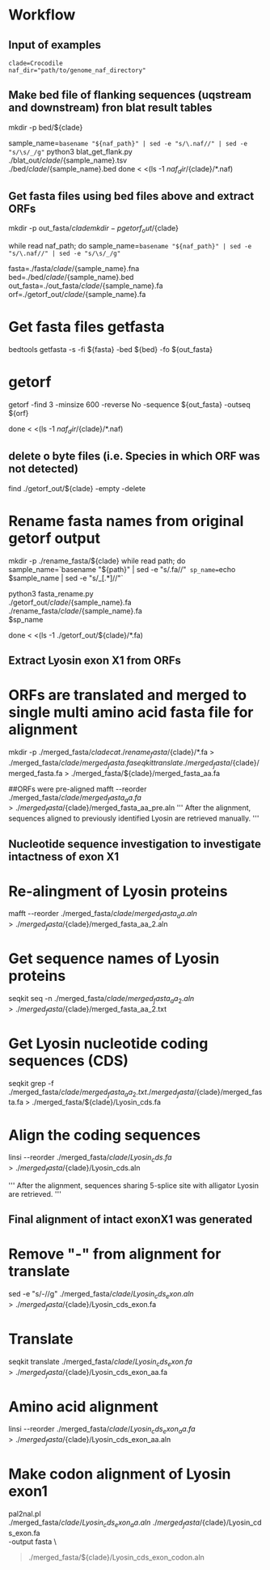 # Workflow

## Input of examples
```
clade=Crocodile
naf_dir="path/to/genome_naf_directory"
```

## Make bed file of flanking sequences (uqstream and downstream) fron blat result tables

mkdir -p bed/${clade}

sample_name=`basename "${naf_path}" | sed -e "s/\.naf//" | sed -e "s/\s/_/g"`
python3 blat_get_flank.py \
./blat_out/${clade}/${sample_name}.tsv \
./bed/${clade}/${sample_name}.bed
done < <(ls -1 ${naf_dir}/${clade}/*.naf)

## Get fasta files using bed files above and extract ORFs

mkdir -p out_fasta/${clade}
mkdir -p getorf_out/${clade}

while read naf_path; do
sample_name=`basename "${naf_path}" | sed -e "s/\.naf//" | sed -e "s/\s/_/g"`

fasta=./fasta/${clade}/${sample_name}.fna
bed=./bed/${clade}/${sample_name}.bed
out_fasta=./out_fasta/${clade}/${sample_name}.fa
orf=./getorf_out/${clade}/${sample_name}.fa

# Get fasta files getfasta
bedtools getfasta -s -fi ${fasta} -bed ${bed} -fo ${out_fasta}
    
# getorf
getorf -find 3 -minsize 600 -reverse No -sequence ${out_fasta} -outseq ${orf}

done < <(ls -1 ${naf_dir}/${clade}/*.naf)

## delete o byte files (i.e. Species in which ORF was not detected)
find ./getorf_out/${clade} -empty -delete

# Rename fasta names from original getorf output
mkdir -p ./rename_fasta/${clade}
while read path; do
sample_name=`basename "${path}" | sed -e "s/\.fa//"`
sp_name=`echo $sample_name | sed -e "s/_\[.*\]//"`

python3 fasta_rename.py \
./getorf_out/${clade}/${sample_name}.fa \
./rename_fasta/${clade}/${sample_name}.fa \
$sp_name

done < <(ls -1 ./getorf_out/${clade}/*.fa)

## Extract Lyosin exon X1 from ORFs
# ORFs are translated and merged to single multi amino acid fasta file for alignment
mkdir -p ./merged_fasta/${clade}
cat ./rename_fasta/${clade}/*.fa > ./merged_fasta/${clade}/merged_fasta.fa
seqkit translate ./merged_fasta/${clade}/merged_fasta.fa > ./merged_fasta/${clade}/merged_fasta_aa.fa

##ORFs were pre-aligned
mafft --reorder ./merged_fasta/${clade}/merged_fasta_aa.fa > ./merged_fasta/${clade}/merged_fasta_aa_pre.aln
'''
After the alignment, sequences aligned to previously identified Lyosin are retrieved manually.
'''

## Nucleotide sequence investigation to investigate intactness of exon X1

# Re-alingment of Lyosin proteins
mafft --reorder ./merged_fasta/${clade}/merged_fasta_aa.aln > ./merged_fasta/${clade}/merged_fasta_aa_2.aln

# Get sequence names of Lyosin proteins
seqkit seq -n ./merged_fasta/${clade}/merged_fasta_aa_2.aln > ./merged_fasta/${clade}/merged_fasta_aa_2.txt

# Get Lyosin nucleotide coding sequences (CDS)
seqkit grep -f ./merged_fasta/${clade}/merged_fasta_aa_2.txt ./merged_fasta/${clade}/merged_fasta.fa > ./merged_fasta/${clade}/Lyosin_cds.fa

# Align the coding sequences
linsi --reorder ./merged_fasta/${clade}/Lyosin_cds.fa > ./merged_fasta/${clade}/Lyosin_cds.aln

'''
After the alignment, sequences sharing 5-splice site with alligator Lyosin are retrieved.
'''

## Final alignment of intact exonX1 was generated

# Remove "-" from alignment for translate
sed -e "s/-//g" ./merged_fasta/${clade}/Lyosin_cds_exon.aln > ./merged_fasta/${clade}/Lyosin_cds_exon.fa

# Translate
seqkit translate ./merged_fasta/${clade}/Lyosin_cds_exon.fa > ./merged_fasta/${clade}/Lyosin_cds_exon_aa.fa

# Amino acid alignment
linsi --reorder ./merged_fasta/${clade}/Lyosin_cds_exon_aa.fa > ./merged_fasta/${clade}/Lyosin_cds_exon_aa.aln

# Make codon alignment of Lyosin exon1
pal2nal.pl \
./merged_fasta/${clade}/Lyosin_cds_exon_aa.aln \
./merged_fasta/${clade}/Lyosin_cds_exon.fa \
-output fasta \
> ./merged_fasta/${clade}/Lyosin_cds_exon_codon.aln
